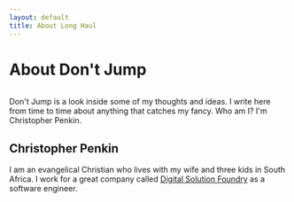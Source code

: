 ```yaml
---
layout: default
title: About Long Haul
---
```


<div class="post">
	<h1 class="pageTitle">About Don't Jump</h1>
	<img src="{{ '/assets/img/dont-jump.jpg' | prepend: site.baseurl }}" alt="">
	<p class="intro"><span class="dropcap">D</span>on't Jump is a look inside some of my thoughts and ideas. I write here from time to time about anything that catches my fancy. Who am I? I'm Christopher Penkin.</p>
	<h2>Christopher Penkin</h2>
	<p>
		I am an evangelical Christian who lives with my wife and three kids in South Africa. I work for a great company
		called <a href="https://www.digitalsolutionfoundy.co.za/" target="_blank">Digital Solution Foundry</a> as a
		software engineer.
	</p>
</div>
